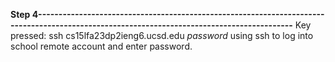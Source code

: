 **Step 4-------------------------------------------------------------------------------------------------------------------------------------------**
Key pressed: ssh cs15lfa23dp<shift>2ieng6.ucsd.edu *password*
using ssh to log into school remote account and enter password.

